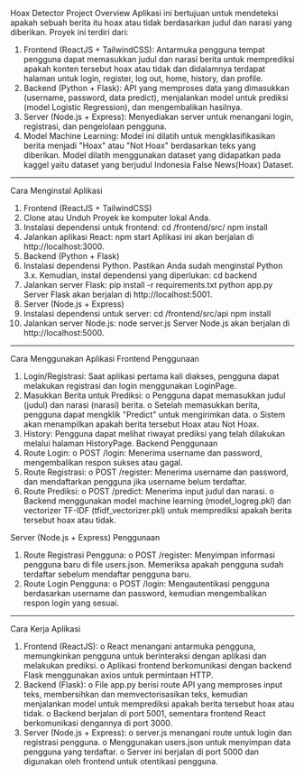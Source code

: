 Hoax Detector Project Overview
Aplikasi ini bertujuan untuk mendeteksi apakah sebuah berita itu hoax atau tidak berdasarkan judul dan narasi yang diberikan. Proyek ini terdiri dari:
1.	Frontend (ReactJS + TailwindCSS): Antarmuka pengguna tempat pengguna dapat memasukkan judul dan narasi berita untuk memprediksi apakah konten tersebut hoax atau tidak dan didalamnya terdapat halaman untuk login, register, log out, home, history, dan profile.
2.	Backend (Python + Flask): API yang memproses data yang dimasukkan (username, password, data predict), menjalankan model untuk prediksi (model Logistic Regression), dan mengembalikan hasilnya.
3.	Server (Node.js + Express): Menyediakan server untuk menangani login, registrasi, dan pengelolaan pengguna.
4.	Model Machine Learning: Model ini dilatih untuk mengklasifikasikan berita menjadi "Hoax" atau "Not Hoax" berdasarkan teks yang diberikan. Model dilatih menggunakan dataset yang didapatkan pada kaggel yaitu dataset yang berjudul Indonesia False News(Hoax) Dataset.
________________________________________
Cara Menginstal Aplikasi
1. Frontend (ReactJS + TailwindCSS)
1.	Clone atau Unduh Proyek ke komputer lokal Anda.
2.	Instalasi dependensi untuk frontend:
cd /frontend/src/
npm install
3.	Jalankan aplikasi React:
npm start
Aplikasi ini akan berjalan di http://localhost:3000.
2. Backend (Python + Flask)
1.	Instalasi dependensi Python. Pastikan Anda sudah menginstal Python 3.x. Kemudian, instal dependensi yang diperlukan:
cd backend
2.	Jalankan server Flask:
pip install -r requirements.txt
python app.py
Server Flask akan berjalan di http://localhost:5001.
3. Server (Node.js + Express)
1.	Instalasi dependensi untuk server:
cd /frontend/src/api
npm install
2.	Jalankan server Node.js:
node server.js
Server Node.js akan berjalan di http://localhost:5000.
________________________________________
Cara Menggunakan Aplikasi
Frontend Penggunaan
1.	Login/Registrasi: Saat aplikasi pertama kali diakses, pengguna dapat melakukan registrasi dan login menggunakan LoginPage.
2.	Masukkan Berita untuk Prediksi:
o	Pengguna dapat memasukkan judul (judul) dan narasi (narasi) berita.
o	Setelah memasukkan berita, pengguna dapat mengklik "Predict" untuk mengirimkan data.
o	Sistem akan menampilkan apakah berita tersebut Hoax atau Not Hoax.
3.	History: Pengguna dapat melihat riwayat prediksi yang telah dilakukan melalui halaman HistoryPage.
Backend Penggunaan
1.	Route Login:
o	POST /login: Menerima username dan password, mengembalikan respon sukses atau gagal.
2.	Route Registrasi:
o	POST /register: Menerima username dan password, dan mendaftarkan pengguna jika username belum terdaftar.
3.	Route Prediksi:
o	POST /predict: Menerima input judul dan narasi.
o	Backend menggunakan model machine learning (model_logreg.pkl) dan vectorizer TF-IDF (tfidf_vectorizer.pkl) untuk memprediksi apakah berita tersebut hoax atau tidak.

Server (Node.js + Express) Penggunaan
1.	Route Registrasi Pengguna:
o	POST /register: Menyimpan informasi pengguna baru di file users.json. Memeriksa apakah pengguna sudah terdaftar sebelum mendaftar pengguna baru.
2.	Route Login Pengguna:
o	POST /login: Mengautentikasi pengguna berdasarkan username dan password, kemudian mengembalikan respon login yang sesuai.
________________________________________
Cara Kerja Aplikasi
1.	Frontend (ReactJS):
o	React menangani antarmuka pengguna, memungkinkan pengguna untuk berinteraksi dengan aplikasi dan melakukan prediksi.
o	Aplikasi frontend berkomunikasi dengan backend Flask menggunakan axios untuk permintaan HTTP.
2.	Backend (Flask):
o	File app.py berisi route API yang memproses input teks, membersihkan dan memvectorisasikan teks, kemudian menjalankan model untuk memprediksi apakah berita tersebut hoax atau tidak.
o	Backend berjalan di port 5001, sementara frontend React berkomunikasi dengannya di port 3000.
3.	Server (Node.js + Express):
o	server.js menangani route untuk login dan registrasi pengguna.
o	Menggunakan users.json untuk menyimpan data pengguna yang terdaftar.
o	Server ini berjalan di port 5000 dan digunakan oleh frontend untuk otentikasi pengguna.



